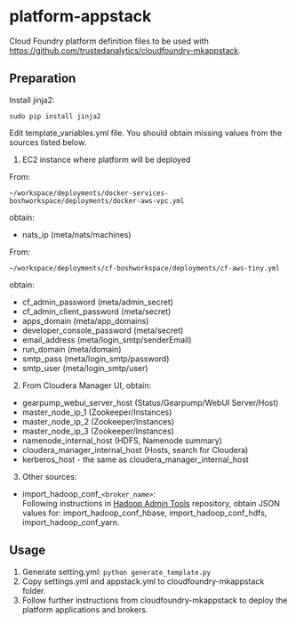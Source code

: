 platform-appstack
=================

Cloud Foundry platform definition files to be used with https://github.com/trustedanalytics/cloudfoundry-mkappstack.

## Preparation

Install jinja2:
```
sudo pip install jinja2
```

Edit template_variables.yml file.
You should obtain missing values from the sources listed below.

1) EC2 instance where platform will be deployed

From:
```
~/workspace/deployments/docker-services-boshworkspace/deployments/docker-aws-vpc.yml
```
obtain:  
* nats_ip (meta/nats/machines)  

From:
```
~/workspace/deployments/cf-boshworkspace/deployments/cf-aws-tiny.yml
```
obtain:  
* cf_admin_password (meta/admin_secret)  
* cf_admin_client_password (meta/secret)  
* apps_domain (meta/app_domains)  
* developer_console_password (meta/secret)  
* email_address (meta/login_smtp/senderEmail)  
* run_domain (meta/domain)  
* smtp_pass (meta/login_smtp/password)  
* smtp_user (meta/login_smtp/user)  

2) From Cloudera Manager UI, obtain:
* gearpump_webui_server_host (Status/Gearpump/WebUI Server/Host)
* master_node_ip_1 (Zookeeper/Instances)
* master_node_ip_2 (Zookeeper/Instances)
* master_node_ip_3 (Zookeeper/Instances)
* namenode_internal_host (HDFS, Namenode summary)
* cloudera_manager_internal_host (Hosts, search for Cloudera)
* kerberos_host - the same as cloudera_manager_internal_host

3) Other sources:
* import_hadoop_conf_`<broker_name>`:  
Following instructions in [Hadoop Admin Tools](https://github.com/trustedanalytics/hadoop-admin-tools) repository, obtain JSON values for: import_hadoop_conf_hbase, import_hadoop_conf_hdfs, import_hadoop_conf_yarn.

## Usage
1. Generate setting.yml: `python generate_template.py`
1. Copy settings.yml and appstack.yml to cloudfoundry-mkappstack folder.
1. Follow further instructions from cloudfoundry-mkappstack to deploy the platform applications and brokers.
